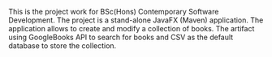 This is the project work for BSc(Hons) Contemporary Software Development. The project is a stand-alone JavaFX (Maven) application. The application allows to create and modify a collection of books. The artifact using GoogleBooks API to search for books and CSV as the default database to store the collection. 
